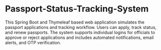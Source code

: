 # Passport-Status-Tracking-System
This Spring Boot and Thymeleaf based web application simulates the passport applications and tracking workflow. Users can apply, track status, and renew passports. The system supports individual logins for officials to approve or reject applications and includes automated notifications, email alerts, and OTP verification.
